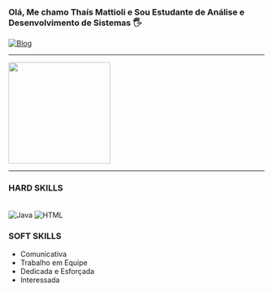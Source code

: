 ### Olá, Me chamo Thaís Mattioli e Sou Estudante de Análise e Desenvolvimento de Sistemas 🖐️


[![Blog](https://img.shields.io/badge/LinkedIn-0077B5?style=for-the-badge&logo=linkedin&logoColor=white)](https://www.linkedin.com/in/tha%C3%ADs-de-souza-mattioli-600bb9323/)


<hr / > 

<div>
<img height="200em" src="https://github-readme-stats.vercel.app/api?username=ThaisMattioli&layout=compact&show_icons=true&theme=dark" />
</div>

<hr />

### HARD SKILLS

<div style ="display: inline_block"><br/>
<img align="center" alt="Java" src="https://img.shields.io/badge/Java-ED8B00?style=for-the-badge&logo=openjdk&logoColor=white"/>
<img align="center" alt="HTML" src="https://img.shields.io/badge/HTML5-E34F26?style=for-the-badge&logo=html5&logoColor=white"/>

### SOFT SKILLS
- Comunicativa
- Trabalho em Equipe
- Dedicada e Esforçada
- Interessada
